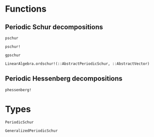 # Functions

## Periodic Schur decompositions
```@docs
pschur
```

```@docs
pschur!
```

```@docs
gpschur
```

```@docs
LinearAlgebra.ordschur!(::AbstractPeriodicSchur, ::AbstractVector)
```

## Periodic Hessenberg decompositions
```@docs
phessenberg!
```

# Types
```@docs
PeriodicSchur
```

```@docs
GeneralizedPeriodicSchur
```

